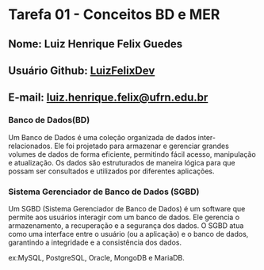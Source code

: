 # Tarefa 01 - Conceitos BD e MER

## Nome: Luiz Henrique Felix Guedes
## Usuário Github: [LuizFelixDev](https://github.com/LuizFelixDev)
## E-mail: luiz.henrique.felix@ufrn.edu.br

### Banco de Dados(BD)
Um Banco de Dados é uma coleção organizada de dados inter-relacionados. Ele foi projetado para armazenar e gerenciar grandes volumes de dados de forma eficiente, permitindo fácil acesso, manipulação e atualização. Os dados são estruturados de maneira lógica para que possam ser consultados e utilizados por diferentes aplicações.

### Sistema Gerenciador de Banco de Dados (SGBD)
Um SGBD (Sistema Gerenciador de Banco de Dados) é um software que permite aos usuários interagir com um banco de dados. Ele gerencia o armazenamento, a recuperação e a segurança dos dados. O SGBD atua como uma interface entre o usuário (ou a aplicação) e o banco de dados, garantindo a integridade e a consistência dos dados.

ex:MySQL, PostgreSQL, Oracle, MongoDB e MariaDB.



